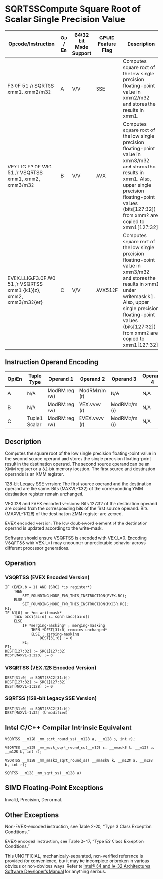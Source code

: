 # SQRTSS**Compute Square Root of Scalar Single Precision Value**

| Opcode/Instruction                                                | Op / En | 64/32 bit Mode Support | CPUID Feature Flag | Description                                                                                                                                                                                                                                  |
| ----------------------------------------------------------------- | ------- | ---------------------- | ------------------ | -------------------------------------------------------------------------------------------------------------------------------------------------------------------------------------------------------------------------------------------- |
| F3 0F 51 /r SQRTSS xmm1, xmm2/m32                                 | A       | V/V                    | SSE                | Computes square root of the low single precision floating-point value in xmm2/m32 and stores the results in xmm1.                                                                                                                            |
| VEX.LIG.F3.0F.WIG 51 /r VSQRTSS xmm1, xmm2, xmm3/m32              | B       | V/V                    | AVX                | Computes square root of the low single precision floating-point value in xmm3/m32 and stores the results in xmm1. Also, upper single precision floating-point values (bits[127:32]) from xmm2 are copied to xmm1[127:32].                    |
| EVEX.LLIG.F3.0F.W0 51 /r VSQRTSS xmm1 {k1}{z}, xmm2, xmm3/m32{er} | C       | V/V                    | AVX512F            | Computes square root of the low single precision floating-point value in xmm3/m32 and stores the results in xmm1 under writemask k1. Also, upper single precision floating-point values (bits[127:32]) from xmm2 are copied to xmm1[127:32]. |

## Instruction Operand Encoding

| Op/En | Tuple Type    | Operand 1     | Operand 2     | Operand 3     | Operand 4 |
| ----- | ------------- | ------------- | ------------- | ------------- | --------- |
| A     | N/A           | ModRM:reg (w) | ModRM:r/m (r) | N/A           | N/A       |
| B     | N/A           | ModRM:reg (w) | VEX.vvvv (r)  | ModRM:r/m (r) | N/A       |
| C     | Tuple1 Scalar | ModRM:reg (w) | EVEX.vvvv (r) | ModRM:r/m (r) | N/A       |

## Description

Computes the square root of the low single precision floating-point value in the second source operand and stores the single precision floating-point result in the destination operand. The second source operand can be an XMM register or a 32-bit memory location. The first source and destination operands is an XMM register.

128-bit Legacy SSE version: The first source operand and the destination operand are the same. Bits (MAXVL-1:32) of the corresponding YMM destination register remain unchanged.

VEX.128 and EVEX encoded versions: Bits 127:32 of the destination operand are copied from the corresponding bits of the first source operand. Bits (MAXVL-1:128) of the destination ZMM register are zeroed.

EVEX encoded version: The low doubleword element of the destination operand is updated according to the write-mask.

Software should ensure VSQRTSS is encoded with VEX.L=0. Encoding VSQRTSS with VEX.L=1 may encounter unpredictable behavior across different processor generations.

## Operation

### VSQRTSS (EVEX Encoded Version)

```
IF (EVEX.b = 1) AND (SRC2 *is register*)
    THEN
        SET_ROUNDING_MODE_FOR_THIS_INSTRUCTION(EVEX.RC);
    ELSE
        SET_ROUNDING_MODE_FOR_THIS_INSTRUCTION(MXCSR.RC);
FI;
IF k1[0] or *no writemask*
    THEN DEST[31:0] := SQRT(SRC2[31:0])
    ELSE
        IF *merging-masking* ; merging-masking
            THEN *DEST[31:0] remains unchanged*
            ELSE ; zeroing-masking
                DEST[31:0] := 0
        FI;
FI;
DEST[127:32] := SRC1[127:32]
DEST[MAXVL-1:128] := 0

```

### VSQRTSS (VEX.128 Encoded Version)

```
DEST[31:0] := SQRT(SRC2[31:0])
DEST[127:32] := SRC1[127:32]
DEST[MAXVL-1:128] := 0

```

### SQRTSS (128-bit Legacy SSE Version)

```
DEST[31:0] := SQRT(SRC2[31:0])
DEST[MAXVL-1:32] (Unmodified)

```

## Intel C/C++ Compiler Intrinsic Equivalent

```
VSQRTSS __m128 _mm_sqrt_round_ss(__m128 a, __m128 b, int r);

```

```
VSQRTSS __m128 _mm_mask_sqrt_round_ss(__m128 s, __mmask8 k, __m128 a, __m128 b, int r);

```

```
VSQRTSS __m128 _mm_maskz_sqrt_round_ss( __mmask8 k, __m128 a, __m128 b, int r);

```

```
SQRTSS __m128 _mm_sqrt_ss(__m128 a)

```

## SIMD Floating-Point Exceptions

Invalid, Precision, Denormal.

## Other Exceptions

Non-EVEX-encoded instruction, see Table 2-20, “Type 3 Class Exception Conditions.”

EVEX-encoded instruction, see Table 2-47, “Type E3 Class Exception Conditions.”

This UNOFFICIAL, mechanically-separated, non-verified reference is provided for convenience, but it may be
incomplete or broken in various obvious or non-obvious
ways. Refer to [Intel® 64 and IA-32 Architectures Software Developer’s Manual](https://software.intel.com/en-us/download/intel-64-and-ia-32-architectures-sdm-combined-volumes-1-2a-2b-2c-2d-3a-3b-3c-3d-and-4) for anything serious.
